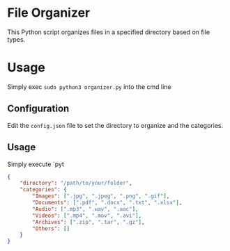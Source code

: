 # File Organizer

This Python script organizes files in a specified directory based on file types.

# Usage

Simply exec `sudo python3 organizer.py` into the cmd line

## Configuration

Edit the `config.json` file to set the directory to organize and the categories.

## Usage

Simply execute `pyt

```json
{
    "directory": "/path/to/your/folder",
    "categories": {
        "Images": [".jpg", ".jpeg", ".png", ".gif"],
        "Documents": [".pdf", ".docx", ".txt", ".xlsx"],
        "Audio": [".mp3", ".wav", ".aac"],
        "Videos": [".mp4", ".mov", ".avi"],
        "Archives": [".zip", ".tar", ".gz"],
        "Others": []
    }
}
